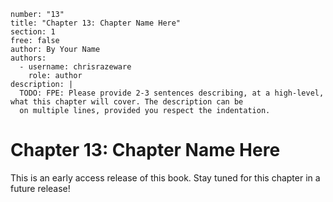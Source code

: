 ```metadata
number: "13"
title: "Chapter 13: Chapter Name Here"
section: 1
free: false
author: By Your Name
authors:
  - username: chrisrazeware
    role: author
description: |
  TODO: FPE: Please provide 2-3 sentences describing, at a high-level, what this chapter will cover. The description can be
  on multiple lines, provided you respect the indentation.
```

# Chapter 13: Chapter Name Here

This is an early access release of this book. Stay tuned for this chapter in a future release!